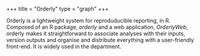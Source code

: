 +++
title = "Orderly"
type = "graph"
+++

Orderly is a lightweight system for reproduducible
reporting, in R. Composed of an R package, _orderly_ and a web application,
 _OrderlyWeb_, orderly makes it straightforward to associate analyses with their
inputs, version outputs and organise and distribute everything with a
user-friendly front-end. It is widely used in the department.
